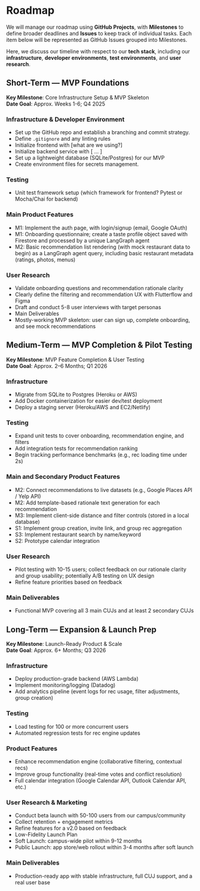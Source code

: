 # Roadmap
We will manage our roadmap using **GitHub Projects**, with **Milestones** to define broader deadlines and **Issues** to keep track of individual tasks. Each item below will be represented as GitHub Issues grouped into Milestones.

Here, we discuss our timeline with respect to our **tech stack**, including our **infrastructure**, **developer environments**, **test environments**, and **user research**.

## Short-Term — MVP Foundations
**Key Milestone**: Core Infrastructure Setup & MVP Skeleton   
**Date Goal**: Approx. Weeks 1-6; Q4 2025 

### Infrastructure & Developer Environment
- Set up the GitHub repo and establish a branching and commit strategy.
- Define `.gitignore` and any linting rules
- Initialize frontend with [what are we using?]
- Initialize backend service with [ … ]
- Set up a lightweight database (SQLite/Postgres) for our MVP
- Create environment files for secrets management.
  
### Testing
- Unit test framework setup (which framework for frontend? Pytest or Mocha/Chai for backend)
  
### Main Product Features
- M1: Implement the auth page, with login/signup (email, Google OAuth)
- M1: Onboarding questionnaire; create a taste profile object saved with Firestore and processed by a unique LangGraph agent
- M2: Basic recommendation list rendering (with mock restaurant data to begin) as a LangGraph agent query, including basic restaurant metadata (ratings, photos, menus)
  
### User Research
- Validate onboarding questions and recommendation rationale clarity
- Clearly define the filtering and recommendation UX with Flutterflow and Figma
- Draft and conduct 5-8 user interviews with target personas
- Main Deliverables
- Mostly-working MVP skeleton: user can sign up, complete onboarding, and see mock recommendations


## Medium-Term — MVP Completion & Pilot Testing
**Key Milestone**: MVP Feature Completion & User Testing   
**Date Goal**: Approx. 2–6 Months; Q1 2026

### Infrastructure
- Migrate from SQLite to Postgres (Heroku or AWS)
- Add Docker containerization for easier dev/test deployment
- Deploy a staging server (Heroku/AWS and EC2/Netlify)

### Testing
- Expand unit tests to cover onboarding, recommendation engine, and filters
- Add integration tests for recommendation ranking
- Begin tracking performance benchmarks (e.g., rec loading time under 2s)

### Main and Secondary Product Features
- M2: Connect recommendations to live datasets (e.g., Google Places API / Yelp API)
- M2: Add template-based rationale text generation for each recommendation
- M3: Implement client-side distance and filter controls (stored in a local database)
- S1: Implement group creation, invite link, and group rec aggregation
- S3: Implement restaurant search by name/keyword
- S2: Prototype calendar integration

### User Research
- Pilot testing with 10-15 users; collect feedback on our rationale clarity and group usability; potentially A/B testing on UX design
- Refine feature priorities based on feedback

### Main Deliverables
- Functional MVP covering all 3 main CUJs and at least 2 secondary CUJs


## Long-Term — Expansion & Launch Prep
**Key Milestone**: Launch-Ready Product & Scale   
**Date Goal**: Approx. 6+ Months; Q3 2026

### Infrastructure
- Deploy production-grade backend (AWS Lambda)
- Implement monitoring/logging (Datadog)
- Add analytics pipeline (event logs for rec usage, filter adjustments, group creation)

### Testing
- Load testing for 100 or more concurrent users
- Automated regression tests for rec engine updates

### Product Features
- Enhance recommendation engine (collaborative filtering, contextual recs)
- Improve group functionality (real-time votes and conflict resolution)
- Full calendar integration (Google Calendar API, Outlook Calendar API, etc.)

### User Research & Marketing
- Conduct beta launch with 50-100 users from our campus/community
- Collect retention + engagement metrics
- Refine features for a v2.0 based on feedback
- Low-Fidelity Launch Plan
- Soft Launch: campus-wide pilot within 9-12 months
- Public Launch: app store/web rollout within 3-4 months after soft launch

### Main Deliverables
- Production-ready app with stable infrastructure, full CUJ support, and a real user base

